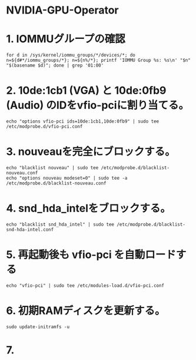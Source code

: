 # NVIDIA-GPU-Operator

# 1. IOMMUグループの確認
```
for d in /sys/kernel/iommu_groups/*/devices/*; do n=${d#*/iommu_groups/*}; n=${n%/*}; printf 'IOMMU Group %s: %s\n' "$n" "$(basename $d)"; done | grep '01:00'
```
# 2. 10de:1cb1 (VGA) と 10de:0fb9 (Audio) のIDをvfio-pciに割り当てる。
```
echo "options vfio-pci ids=10de:1cb1,10de:0fb9" | sudo tee /etc/modprobe.d/vfio-pci.conf
```
# 3. nouveauを完全にブロックする。
```
echo "blacklist nouveau" | sudo tee /etc/modprobe.d/blacklist-nouveau.conf
echo "options nouveau modeset=0" | sudo tee -a /etc/modprobe.d/blacklist-nouveau.conf
```
# 4. snd_hda_intelをブロックする。
```
echo "blacklist snd_hda_intel" | sudo tee /etc/modprobe.d/blacklist-snd-hda-intel.conf
```
# 5. 再起動後も vfio-pci を自動ロードする
```
echo "vfio-pci" | sudo tee /etc/modules-load.d/vfio-pci.conf
```
# 6. 初期RAMディスクを更新する。
```
sudo update-initramfs -u
```
# 7. 


